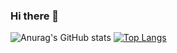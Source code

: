 ### Hi there 👋

![Anurag's GitHub stats](https://github-readme-stats.vercel.app/api?username=michelwaechter&show_icons=true&theme=vue-dark)
[![Top Langs](https://github-readme-stats.vercel.app/api/top-langs/?username=michelwaechter&langs_count=8)](https://github.com/anuraghazra/github-readme-stats)
<!--
**michelwaechter/michelwaechter** is a ✨ _special_ ✨ repository because its `README.md` (this file) appears on your GitHub profile.

Here are some ideas to get you started:

- 🔭 I’m currently working on ...
- 🌱 I’m currently learning ...
- 👯 I’m looking to collaborate on ...
- 🤔 I’m looking for help with ...
- 💬 Ask me about ...
- 📫 How to reach me: ...
- 😄 Pronouns: ...
- ⚡ Fun fact: ...
-->
